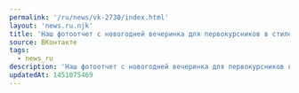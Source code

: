 ```yaml
---
permalink: '/ru/news/vk-2730/index.html'
layout: 'news.ru.njk'
title: 'Наш фотоотчет с новогодней вечеринка для первокурсников в стиле 20-х годов с настольными играми…'
source: ВКонтакте
tags:
  - news_ru
description: 'Наш фотоотчет с новогодней вечеринка для первокурсников в стиле 20-х годов с настольными играми…'
updatedAt: 1451075469
---
```

